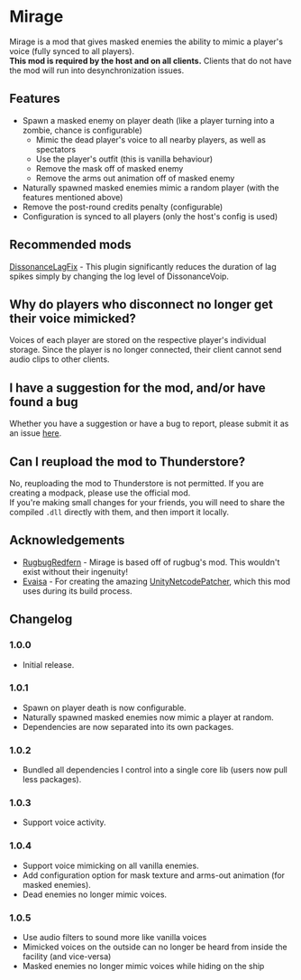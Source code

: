 # Mirage

Mirage is a mod that gives masked enemies the ability to mimic a player's voice (fully synced to all players).  
**This mod is required by the host and on all clients.** Clients that do not have the mod will run into desynchronization issues.

## Features

- Spawn a masked enemy on player death (like a player turning into a zombie, chance is configurable)
   - Mimic the dead player's voice to all nearby players, as well as spectators
   - Use the player's outfit (this is vanilla behaviour)
   - Remove the mask off of masked enemy
   - Remove the arms out animation off of masked enemy
- Naturally spawned masked enemies mimic a random player (with the features mentioned above)
- Remove the post-round credits penalty (configurable)
- Configuration is synced to all players (only the host's config is used)

## Recommended mods

[DissonanceLagFix](https://thunderstore.io/c/lethal-company/p/linkoid/DissonanceLagFix/) - This plugin significantly reduces the duration of lag spikes simply by changing the log level of DissonanceVoip.

## Why do players who disconnect no longer get their voice mimicked?

Voices of each player are stored on the respective player's individual storage. Since
the player is no longer connected, their client cannot send audio clips to other clients.

##  I have a suggestion for the mod, and/or have found a bug

Whether you have a suggestion or have a bug to report, please submit it as an issue [here](https://github.com/qwbarch/lc-mirage/issues/new).

## Can I reupload the mod to Thunderstore?

No, reuploading the mod to Thunderstore is not permitted. If you are creating a modpack, please use the official mod.  
If you're making small changes for your friends, you will need to share the compiled ``.dll`` directly with them, and then import it locally.

## Acknowledgements

- [RugbugRedfern](https://rugbug.net) - Mirage is based off of rugbug's mod. This wouldn't exist without their ingenuity!
- [Evaisa](https://github.com/EvaisaDev) - For creating the amazing [UnityNetcodePatcher](https://github.com/EvaisaDev/UnityNetcodePatcher), which this mod uses during its build process.

## Changelog

### 1.0.0

- Initial release.

### 1.0.1

- Spawn on player death is now configurable.
- Naturally spawned masked enemies now mimic a player at random.
- Dependencies are now separated into its own packages.

### 1.0.2

- Bundled all dependencies I control into a single core lib (users now pull less packages).

### 1.0.3

- Support voice activity.

### 1.0.4

- Support voice mimicking on all vanilla enemies.
- Add configuration option for mask texture and arms-out animation (for masked enemies).
- Dead enemies no longer mimic voices.

### 1.0.5

- Use audio filters to sound more like vanilla voices
- Mimicked voices on the outside can no longer be heard from inside the facility (and vice-versa)
- Masked enemies no longer mimic voices while hiding on the ship